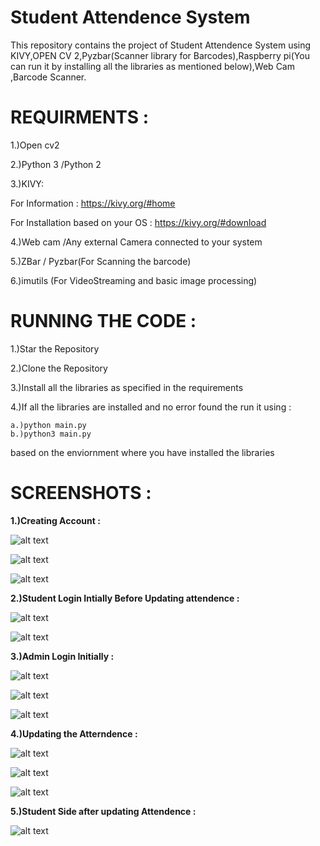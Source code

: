 # Student Attendence System

This repository contains the project of Student Attendence System using KIVY,OPEN CV 2,Pyzbar(Scanner library for Barcodes),Raspberry pi(You can run it by installing all the libraries as mentioned below),Web Cam ,Barcode Scanner.

# **REQUIRMENTS** :

1.)Open cv2 

2.)Python 3 /Python 2

3.)KIVY:
        
  For Information : https://kivy.org/#home
  
  For Installation based on your OS :  https://kivy.org/#download

4.)Web cam /Any external Camera connected to your system

5.)ZBar / Pyzbar(For Scanning the barcode)

6.)imutils (For VideoStreaming and basic image processing)

# **RUNNING THE CODE** :

1.)Star the Repository 

2.)Clone the Repository 

3.)Install all the libraries as specified in the requirements 

4.)If all the libraries are installed and no error found the run it using :

```
a.)python main.py 
b.)python3 main.py
```

based on the enviornment where you have installed the libraries 
  
# **SCREENSHOTS** :

**1.)Creating Account :**

![alt text](https://github.com/shan7030/Student_Attendence_System/blob/master/images/one.png)


![alt text](https://github.com/shan7030/Student_Attendence_System/blob/master/images/one1.png)

![alt text](https://github.com/shan7030/Student_Attendence_System/blob/master/images/one2.png)

**2.)Student Login Intially Before Updating attendence :**


![alt text](https://github.com/shan7030/Student_Attendence_System/blob/master/images/one5.png)


![alt text](https://github.com/shan7030/Student_Attendence_System/blob/master/images/one6.png)

**3.)Admin Login Initially :**

![alt text](https://github.com/shan7030/Student_Attendence_System/blob/master/images/one3.png)

![alt text](https://github.com/shan7030/Student_Attendence_System/blob/master/images/one4.png)

![alt text](https://github.com/shan7030/Student_Attendence_System/blob/master/images/one7.png)

**4.)Updating the Atterndence :**


![alt text](https://github.com/shan7030/Student_Attendence_System/blob/master/images/one12.png)

![alt text](https://github.com/shan7030/Student_Attendence_System/blob/master/images/one8.png)

![alt text](https://github.com/shan7030/Student_Attendence_System/blob/master/images/one9.png)

**5.)Student Side after updating Attendence :**

![alt text](https://github.com/shan7030/Student_Attendence_System/blob/master/images/one10.png)












